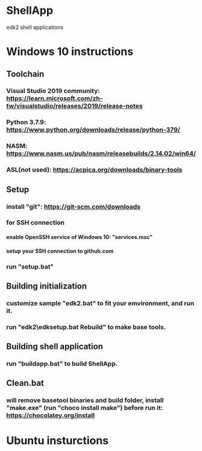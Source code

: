 # ShellApp
edk2 shell applications
# Windows 10 instructions
## Toolchain
### Visual Studio 2019 community: https://learn.microsoft.com/zh-tw/visualstudio/releases/2019/release-notes
### Python 3.7.9: https://www.python.org/downloads/release/python-379/
### NASM: https://www.nasm.us/pub/nasm/releasebuilds/2.14.02/win64/
### ASL(not used): https://acpica.org/downloads/binary-tools
## Setup
### install "git": https://git-scm.com/downloads
### for SSH connection
#### enable OpenSSH service of Windows 10: "services.msc"
#### setup your SSH connection to github.com
### run "setup.bat"
## Building initialization
### customize sample "edk2.bat" to fit your emvironment, and run it.
### run "edk2\edksetup.bat Rebuild" to make base tools.
## Building shell application
### run "buildapp.bat" to build ShellApp.
## Clean.bat
### will remove basetool binaries and build folder, install "make.exe" (run "choco install make") before run it: https://chocolatey.org/install
# Ubuntu insturctions